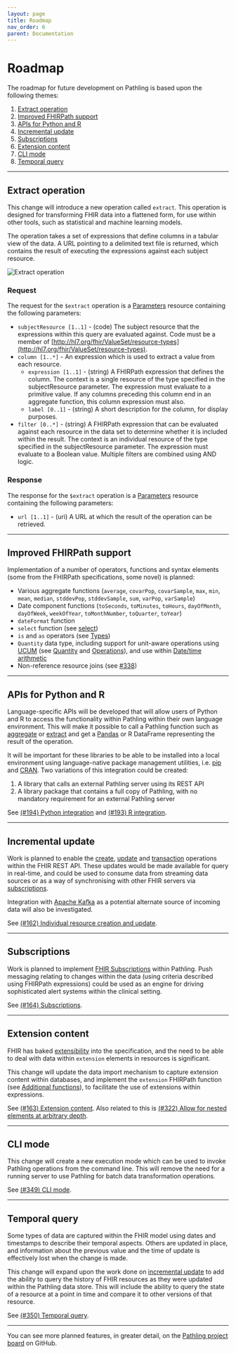 ```yaml
---
layout: page
title: Roadmap
nav_order: 6
parent: Documentation
---
```


# Roadmap

The roadmap for future development on Pathling is based upon the following
themes:

1. [Extract operation](#extract-operation)
2. [Improved FHIRPath support](#improved-fhirpath-support)
3. [APIs for Python and R](#apis-for-python-and-r)
4. [Incremental update](#incremental-update)
5. [Subscriptions](#subscriptions)
6. [Extension content](#extension-content)
7. [CLI mode](#cli-mode)
8. [Temporal query](#temporal-query)

---

## Extract operation

This change will introduce a new operation called `extract`. This operation is
designed for transforming FHIR data into a flattened form, for use within other 
tools, such as statistical and machine learning models.

The operation takes a set of expressions that define columns in a tabular view
of the data. A URL pointing to a delimited text file is returned, which contains
the result of executing the expressions against each subject resource.

<img src="/images/extract.png" 
     srcset="/images/extract@2x.png 2x, /images/extract.png 1x"
     alt="Extract operation" />

### Request

The request for the `$extract` operation is a
[Parameters](https://hl7.org/fhir/R4/parameters.html) resource containing the
following parameters:

- `subjectResource [1..1]` - (code) The subject resource that the expressions
  within this query are evaluated against. Code must be a member of
  [http://hl7.org/fhir/ValueSet/resource-types](http://hl7.org/fhir/ValueSet/resource-types).
- `column [1..*]` - An expression which is used to extract a value from each
  resource.
  - `expression [1..1]` - (string) A FHIRPath expression that defines the
    column. The context is a single resource of the type specified in the
    subjectResource parameter. The expression must evaluate to a primitive
    value. If any columns preceding this column end in an aggregate function,
    this column expression must also.
  - `label [0..1]` - (string) A short description for the column, for display
    purposes.
- `filter [0..*]` - (string) A FHIRPath expression that can be evaluated against
  each resource in the data set to determine whether it is included within the
  result. The context is an individual resource of the type specified in the
  subjectResource parameter. The expression must evaluate to a Boolean value.
  Multiple filters are combined using AND logic.

### Response

The response for the `$extract` operation is a
[Parameters](https://hl7.org/fhir/R4/parameters.html) resource containing the
following parameters:

- `url [1..1]` - (uri) A URL at which the result of the operation can be
  retrieved.
  
---

## Improved FHIRPath support

Implementation of a number of operators, functions and syntax elements (some 
from the FHIRPath specifications, some novel) is planned:

- Various aggregate functions (`average`, `covarPop`, `covarSample`, `max`,
  `min`, `mean`, `median`, `stddevPop`, `stddevSample`, `sum`, `varPop`, 
  `varSample`)
- Date component functions (`toSeconds`, `toMinutes`, `toHours`, `dayOfMonth`,
  `dayOfWeek`, `weekOfYear`, `toMonthNumber`, `toQuarter`, `toYear`)
- `dateFormat` function
- `select` function (see
  [select](https://hl7.org/fhirpath/#selectprojection-expression-collection))
- `is` and `as` operators (see
  [Types](https://hl7.org/fhirpath/#types))
- `Quantity` data type, including support for unit-aware operations using
  [UCUM](https://unitsofmeasure.org) (see
  [Quantity](https://hl7.org/fhirpath/#types) and
  [Operations](https://hl7.org/fhirpath/#operations)), and use within 
  [Date/time arithmetic](https://hl7.org/fhirpath/#datetime-arithmetic)
- Non-reference resource joins (see 
  [#338](https://github.com/aehrc/pathling/issues/338))

---

## APIs for Python and R

Language-specific APIs will be developed that will allow users of Python and R
to access the functionality within Pathling within their own language
environment. This will make it possible to call a Pathling function such as 
[aggregate](./aggregate.html) or [extract](#extract-operation) and get a 
[Pandas](https://pandas.pydata.org/) or R DataFrame representing the result of 
the operation.

It will be important for these libraries to be able to be installed into a local
environment using language-native package management utilities, i.e.
[pip](https://pypi.org/project/pip/) and [CRAN](https://cran.r-project.org/). 
Two variations of this integration could be created:

1. A library that calls an external Pathling server using its REST API
2. A library package that contains a full copy of Pathling, with no mandatory 
   requirement for an external Pathling server

See [(#194) Python integration](https://github.com/aehrc/pathling/issues/194)
and [(#193) R integration](https://github.com/aehrc/pathling/issues/193).

---

## Incremental update

Work is planned to enable the [create](https://hl7.org/fhir/r4/http.html#create), 
[update](https://hl7.org/fhir/r4/http.html#update) and 
[transaction](https://hl7.org/fhir/r4/http.html#transaction) operations within 
the FHIR REST API. These updates would be made available for query in real-time, 
and could be used to consume data from streaming data sources or as a way of 
synchronising with other FHIR servers via [subscriptions](https://www.hl7.org/fhir/R4/subscription.html).

Integration with [Apache Kafka](https://kafka.apache.org/) as a potential
alternate source of incoming data will also be investigated.

See 
[(#162) Individual resource creation and update](https://github.com/aehrc/pathling/issues/162).

---

## Subscriptions

Work is planned to implement
[FHIR Subscriptions](https://www.hl7.org/fhir/R4/subscription.html) within
Pathling. Push messaging relating to changes within the data (using criteria
described using FHIRPath expressions) could be used as an engine for driving
sophisticated alert systems within the clinical setting.

See [(#164) Subscriptions](https://github.com/aehrc/pathling/issues/164).

---

## Extension content

FHIR has baked [extensibility](https://hl7.org/fhir/R4/extensibility.html) into
the specification, and the need to be able to deal with data within `extension`
elements in resources is significant.

This change will update the data import mechanism to capture extension content
within databases, and implement the `extension` FHIRPath function (see
[Additional functions](https://hl7.org/fhir/R4/fhirpath.html#functions)), to
facilitate the use of extensions within expressions.

See [(#163) Extension content](https://github.com/aehrc/pathling/issues/163). 
Also related to this is 
[(#322) Allow for nested elements at arbitrary depth](https://github.com/aehrc/pathling/issues/322).

---

## CLI mode

This change will create a new execution mode which can be used to invoke 
Pathling operations from the command line. This will remove the need for a 
running server to use Pathling for batch data transformation operations.

See [(#349) CLI mode](https://github.com/aehrc/pathling/issues/349).

---

## Temporal query

Some types of data are captured within the FHIR model using dates and timestamps 
to describe their temporal aspects. Others are updated in place, and 
information about the previous value and the time of update is effectively lost 
when the change is made.

This change will expand upon the work done on [incremental update](#incremental-update) 
to add the ability to query the history of FHIR resources as they were updated 
within the Pathling data store. This will include the ability to query the state 
of a resource at a point in time and compare it to other versions of that 
resource. 

See [(#350) Temporal query](https://github.com/aehrc/pathling/issues/350).

---

You can see more planned features, in greater detail, on the 
[Pathling project board](https://github.com/aehrc/pathling/projects/1) on 
GitHub.
